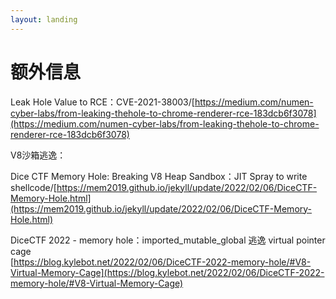 ```yaml
---
layout: landing
---
```


# 额外信息

Leak Hole Value to RCE：CVE-2021-38003/[https://medium.com/numen-cyber-labs/from-leaking-thehole-to-chrome-renderer-rce-183dcb6f3078](https://medium.com/numen-cyber-labs/from-leaking-thehole-to-chrome-renderer-rce-183dcb6f3078)



V8沙箱逃逸：

Dice CTF Memory Hole: Breaking V8 Heap Sandbox：JIT Spray to write shellcode/[https://mem2019.github.io/jekyll/update/2022/02/06/DiceCTF-Memory-Hole.html](https://mem2019.github.io/jekyll/update/2022/02/06/DiceCTF-Memory-Hole.html)

DiceCTF 2022 - memory hole：imported\_mutable\_global 逃逸 virtual pointer cage\
[https://blog.kylebot.net/2022/02/06/DiceCTF-2022-memory-hole/#V8-Virtual-Memory-Cage](https://blog.kylebot.net/2022/02/06/DiceCTF-2022-memory-hole/#V8-Virtual-Memory-Cage)
